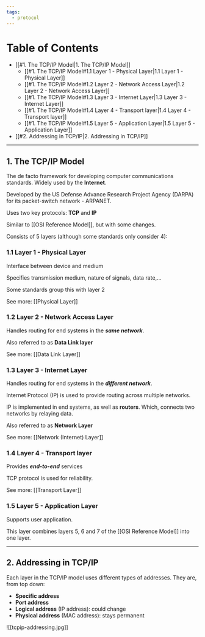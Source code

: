 ```yaml
---
tags:
  - protocol
---
```

# Table of Contents

- [[#1. The TCP/IP Model|1. The TCP/IP Model]]
	- [[#1. The TCP/IP Model#1.1 Layer 1 - Physical Layer|1.1 Layer 1 - Physical Layer]]
	- [[#1. The TCP/IP Model#1.2 Layer 2 - Network Access Layer|1.2 Layer 2 - Network Access Layer]]
	- [[#1. The TCP/IP Model#1.3 Layer 3 - Internet Layer|1.3 Layer 3 - Internet Layer]]
	- [[#1. The TCP/IP Model#1.4 Layer 4 - Transport layer|1.4 Layer 4 - Transport layer]]
	- [[#1. The TCP/IP Model#1.5 Layer 5 - Application Layer|1.5 Layer 5 - Application Layer]]
- [[#2. Addressing in TCP/IP|2. Addressing in TCP/IP]]

---
## 1. The TCP/IP Model

The de facto framework for developing computer communications standards. Widely used by the **Internet**.

Developed by the US Defense Advance Research Project Agency (DARPA) for its packet-switch network - ARPANET.

Uses two key protocols: **TCP** and **IP**

Similar to [[OSI Reference Model]], but with some changes.

Consists of 5 layers (although some standards only consider 4):

### 1.1 Layer 1 - Physical Layer

Interface between device and medium

Specifies transmission medium, nature of signals, data rate,...

Some standards group this with layer 2

See more: [[Physical Layer]]

### 1.2 Layer 2 - Network Access Layer

Handles routing for end systems in the ***same network***.

Also referred to as **Data Link layer**

See more: [[Data Link Layer]]

### 1.3 Layer 3 - Internet Layer

Handles routing for end systems in the ***different network***.

Internet Protocol (IP) is used to provide routing across multiple networks.

IP is implemented in end systems, as well as **routers**. Which, connects two networks by relaying data.

Also referred to as **Network Layer**

See more: [[Network (Internet) Layer]]

### 1.4 Layer 4 - Transport layer

Provides ***end-to-end*** services

TCP protocol is used for reliability.

See more: [[Transport Layer]]
### 1.5 Layer 5 - Application Layer

Supports user application.

This layer combines layers 5, 6 and 7 of the [[OSI Reference Model]] into one layer.

---
## 2. Addressing in TCP/IP

Each layer in the TCP/IP model uses different types of addresses. They are, from top down:

- **Specific address**
- **Port address**
- **Logical address** (IP address): could change
- **Physical address** (MAC address): stays permanent


![[tcpip-addressing.jpg]]